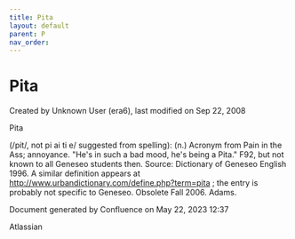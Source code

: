 ```yaml
---
title: Pita
layout: default
parent: P
nav_order:
---
```


# Pita

Created by  Unknown User (era6), last modified on Sep 22, 2008

Pita

(/pit/, not pi ai ti e/ suggested from spelling): (n.) Acronym from Pain in the Ass; annoyance. &quot;He's in such a bad mood, he's being a Pita.&quot; F92, but not known to all Geneseo students then. Source: Dictionary of Geneseo English 1996. A similar definition appears at http://www.urbandictionary.com/define.php?term=pita ; the entry is probably not specific to Geneseo. Obsolete Fall 2006. Adams.

Document generated by Confluence on May 22, 2023 12:37

Atlassian
